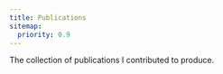 ```yaml
---
title: Publications
sitemap:
  priority: 0.9
---
```

<!--

This page represents the landing page for the "publication" section.
It is also shown under the homepage header for "publication".
It should be therefore relatively short and sweet.

-->

The collection of publications I contributed to produce.
